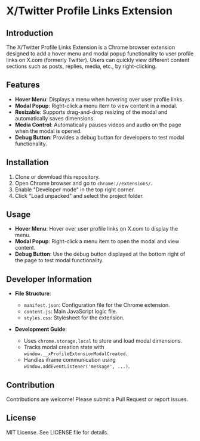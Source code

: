 # X/Twitter Profile Links Extension

## Introduction

The X/Twitter Profile Links Extension is a Chrome browser extension designed to add a hover menu and modal popup functionality to user profile links on X.com (formerly Twitter). Users can quickly view different content sections such as posts, replies, media, etc., by right-clicking.

## Features

- **Hover Menu**: Displays a menu when hovering over user profile links.
- **Modal Popup**: Right-click a menu item to view content in a modal.
- **Resizable**: Supports drag-and-drop resizing of the modal and automatically saves dimensions.
- **Media Control**: Automatically pauses videos and audio on the page when the modal is opened.
- **Debug Button**: Provides a debug button for developers to test modal functionality.

## Installation

1. Clone or download this repository.
2. Open Chrome browser and go to `chrome://extensions/`.
3. Enable "Developer mode" in the top right corner.
4. Click "Load unpacked" and select the project folder.

## Usage

- **Hover Menu**: Hover over user profile links on X.com to display the menu.
- **Modal Popup**: Right-click a menu item to open the modal and view content.
- **Debug Button**: Use the debug button displayed at the bottom right of the page to test modal functionality.

## Developer Information

- **File Structure**:
  - `manifest.json`: Configuration file for the Chrome extension.
  - `content.js`: Main JavaScript logic file.
  - `styles.css`: Stylesheet for the extension.

- **Development Guide**:
  - Uses `chrome.storage.local` to store and load modal dimensions.
  - Tracks modal creation state with `window.__xProfileExtensionModalCreated`.
  - Handles iframe communication using `window.addEventListener('message', ...)`.

## Contribution

Contributions are welcome! Please submit a Pull Request or report issues.

## License

MIT License. See LICENSE file for details.
